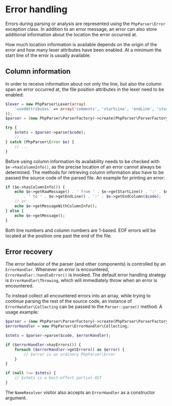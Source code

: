 # Error handling

Errors during parsing or analysis are represented using the `PhpParser\Error`
exception class. In addition to an error message, an error can also store
additional information about the location the error occurred at.

How much location information is available depends on the origin of the error
and how many lexer attributes have been enabled. At a minimum the start line of
the error is usually available.

## Column information

In order to receive information about not only the line, but also the column
span an error occurred at, the file position attributes in the lexer need to be
enabled:

```php
$lexer = new PhpParser\Lexer(array(
    'usedAttributes' => array('comments', 'startLine', 'endLine', 'startFilePos', 'endFilePos'),
));
$parser = (new PhpParser\ParserFactory)->create(PhpParser\ParserFactory::PREFER_PHP7, $lexer);

try {
    $stmts = $parser->parse($code);
    // ...
} catch (PhpParser\Error $e) {
    // ...
}
```

Before using column information its availability needs to be checked with
`$e->hasColumnInfo()`, as the precise location of an error cannot always be
determined. The methods for retrieving column information also have to be passed
the source code of the parsed file. An example for printing an error:

```php
if ($e->hasColumnInfo()) {
    echo $e->getRawMessage() . ' from ' . $e->getStartLine() . ':' . $e->getStartColumn($code)
        . ' to ' . $e->getEndLine() . ':' . $e->getEndColumn($code);
    // or:
    echo $e->getMessageWithColumnInfo();
} else {
    echo $e->getMessage();
}
```

Both line numbers and column numbers are 1-based. EOF errors will be located at
the position one past the end of the file.

## Error recovery

The error behavior of the parser (and other components) is controlled by an
`ErrorHandler`. Whenever an error is encountered, `ErrorHandler::handleError()`
is invoked. The default error handling strategy is `ErrorHandler\Throwing`,
which will immediately throw when an error is encountered.

To instead collect all encountered errors into an array, while trying to
continue parsing the rest of the source code, an instance of
`ErrorHandler\Collecting` can be passed to the `Parser::parse()` method. A usage
example:

```php
$parser = (new PhpParser\ParserFactory)->create(PhpParser\ParserFactory::ONLY_PHP7);
$errorHandler = new PhpParser\ErrorHandler\Collecting;

$stmts = $parser->parse($code, $errorHandler);

if ($errorHandler->hasErrors()) {
    foreach ($errorHandler->getErrors() as $error) {
        // $error is an ordinary PhpParser\Error
    }
}

if (null !== $stmts) {
    // $stmts is a best-effort partial AST
}
```

The `NameResolver` visitor also accepts an `ErrorHandler` as a constructor
argument.
